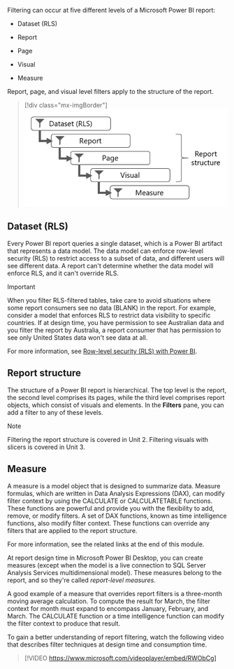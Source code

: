 Filtering can occur at five different levels of a Microsoft Power BI report:

-   Dataset (RLS)

-   Report

-   Page

-   Visual

-   Measure

Report, page, and visual level filters apply to the structure of the report.

> [!div class="mx-imgBorder"]
> [![Diagram of hierarchy of filter levels, Dataset (RLS) to Report to Page to Visual to Measure.](../media/report-structure-filters.png)](../media/report-structure-filters.png#lightbox)

## Dataset (RLS)

Every Power BI report queries a single dataset, which is a Power BI artifact that represents a data model. The data model can enforce row-level security (RLS) to restrict access to a subset of data, and different users will see different data. A report can't determine whether the data model will enforce RLS, and it can't override RLS.

> [!IMPORTANT]
> When you filter RLS-filtered tables, take care to avoid situations where some report consumers see no data (BLANK) in the report. For example, consider a model that enforces RLS to restrict data visibility to specific countries. If at design time, you have permission to see Australian data and you filter the report by Australia, a report consumer that has permission to see only United States data won't see data at all.

For more information, see [Row-level security (RLS) with Power BI](/power-bi/admin/service-admin-rls/?azure-portal=true).

## Report structure

The structure of a Power BI report is hierarchical. The top level is the report, the second level comprises its pages, while the third level comprises report objects, which consist of visuals and elements. In the **Filters** pane, you can add a filter to any of these levels.

> [!NOTE]
> Filtering the report structure is covered in Unit 2. Filtering visuals with slicers is covered in Unit 3.

## Measure

A measure is a model object that is designed to summarize data. Measure formulas, which are written in Data Analysis Expressions (DAX), can modify filter context by using the CALCULATE or CALCULATETABLE functions. These functions are powerful and provide you with the flexibility to add, remove, or modify filters. A set of DAX functions, known as time intelligence functions, also modify filter context. These functions can override any filters that are applied to the report structure.

For more information, see the related links at the end of this module.

At report design time in Microsoft Power BI Desktop, you can create measures (except when the model is a live connection to SQL Server Analysis Services multidimensional model). These measures belong to the report, and so they're called *report-level measures*.

A good example of a measure that overrides report filters is a three-month moving average calculation. To compute the result for March, the filter context for month must expand to encompass January, February, and March. The CALCULATE function or a time intelligence function can modify the filter context to produce that result.

To gain a better understanding of report filtering, watch the following video that describes filter techniques at design time and consumption time.

> [!VIDEO https://www.microsoft.com/videoplayer/embed/RWObCg]